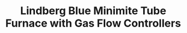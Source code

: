 ---
style: style5
image_path: images/furnace.jpeg
path: generic.html 
title: Lindberg Blue Minimite Tube Furnace with Gas Flow Controllers
caption: Programmable tube furnace with gas flow controllers connected to H2, Ar, and CH4 for graphene CVD growth and sample annealing 
---